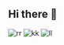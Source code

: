 ## Hi there 👋

<!--
**sahalashter/sahalashter** is a ✨ _special_ ✨ repository because its `README.md` (this file) appears on your GitHub profile.

Here are some ideas to get you started:

- 🔭 I’m currently working on ...
- 🌱 I’m currently learning ...
- 👯 I’m looking to collaborate on ...
- 🤔 I’m looking for help with ...
- 💬 Ask me about ...
- 📫 How to reach me: ...
- 😄 Pronouns: ...
- ⚡ Fun fact: ...
-->
![rr](https://media3.giphy.com/media/v1.Y2lkPTc5MGI3NjExc2hzbXB1OWVzd3NwcDJsbXUzdGtuOXlhamRwY3dzanhtbmtlODNzciZlcD12MV9pbnRlcm5hbF9naWZfYnlfaWQmY3Q9Zw/jIMfuPWTrYgEw/giphy.gif)
![kk](https://media3.giphy.com/media/v1.Y2lkPTc5MGI3NjExODZ4MzNkNGpjZGs5cTU3M2lndTdxejlqcXptbnU5YXY5bW9tZzZyOCZlcD12MV9pbnRlcm5hbF9naWZfYnlfaWQmY3Q9Zw/mSmfiPMWBIoug0Vks7/giphy.gif)
![ll](https://media3.giphy.com/media/v1.Y2lkPTc5MGI3NjExeGdlZGY1aGZ4cmprcGZ6bW53NDRqY29yZmhyZGxtdHJtcWJrYmdpYyZlcD12MV9pbnRlcm5hbF9naWZfYnlfaWQmY3Q9Zw/4jtODh4Qekmic/giphy.gif)

